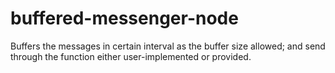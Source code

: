 # buffered-messenger-node
Buffers the messages in certain interval as the buffer size allowed; and send through the function either user-implemented or provided.
